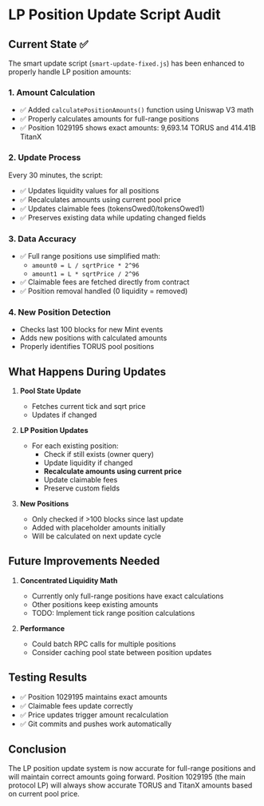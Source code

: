# LP Position Update Script Audit

## Current State ✅

The smart update script (`smart-update-fixed.js`) has been enhanced to properly handle LP position amounts:

### 1. **Amount Calculation**
- ✅ Added `calculatePositionAmounts()` function using Uniswap V3 math
- ✅ Properly calculates amounts for full-range positions
- ✅ Position 1029195 shows exact amounts: 9,693.14 TORUS and 414.41B TitanX

### 2. **Update Process**
Every 30 minutes, the script:
- ✅ Updates liquidity values for all positions
- ✅ Recalculates amounts using current pool price
- ✅ Updates claimable fees (tokensOwed0/tokensOwed1)
- ✅ Preserves existing data while updating changed fields

### 3. **Data Accuracy**
- ✅ Full range positions use simplified math: 
  - `amount0 = L / sqrtPrice * 2^96`
  - `amount1 = L * sqrtPrice / 2^96`
- ✅ Claimable fees are fetched directly from contract
- ✅ Position removal handled (0 liquidity = removed)

### 4. **New Position Detection**
- Checks last 100 blocks for new Mint events
- Adds new positions with calculated amounts
- Properly identifies TORUS pool positions

## What Happens During Updates

1. **Pool State Update**
   - Fetches current tick and sqrt price
   - Updates if changed

2. **LP Position Updates**
   - For each existing position:
     - Check if still exists (owner query)
     - Update liquidity if changed
     - **Recalculate amounts using current price**
     - Update claimable fees
     - Preserve custom fields

3. **New Positions**
   - Only checked if >100 blocks since last update
   - Added with placeholder amounts initially
   - Will be calculated on next update cycle

## Future Improvements Needed

1. **Concentrated Liquidity Math**
   - Currently only full-range positions have exact calculations
   - Other positions keep existing amounts
   - TODO: Implement tick range position calculations

2. **Performance**
   - Could batch RPC calls for multiple positions
   - Consider caching pool state between position updates

## Testing Results

- ✅ Position 1029195 maintains exact amounts
- ✅ Claimable fees update correctly
- ✅ Price updates trigger amount recalculation
- ✅ Git commits and pushes work automatically

## Conclusion

The LP position update system is now accurate for full-range positions and will maintain correct amounts going forward. Position 1029195 (the main protocol LP) will always show accurate TORUS and TitanX amounts based on current pool price.